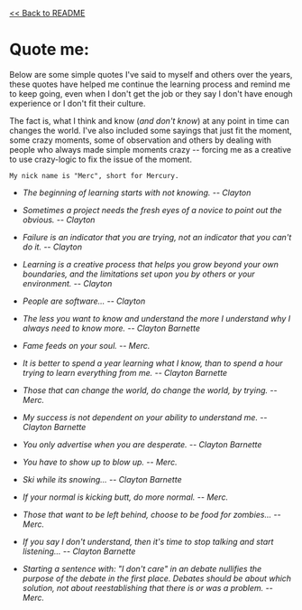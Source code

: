 [<< Back to README](README.md)

# Quote me:

Below are some simple quotes I've said to myself and others over the years, these quotes have helped me continue the learning process and remind me to keep going, even when I don't get the job or they say I don't have enough experience or I don't fit their culture. 

The fact is, what I think and know (*and don't know*) at any point in time can changes the world. I've also included some sayings that just fit the moment, some crazy moments, some of observation and others by dealing with people who always made simple moments crazy -- forcing me as a creative to use crazy-logic to fix the issue of the moment.

```
My nick name is "Merc", short for Mercury.
```
- *The beginning of learning starts with not knowing. -- Clayton*
- *Sometimes a project needs the fresh eyes of a novice to point out the obvious. -- Clayton*
- *Failure is an indicator that you are trying, not an indicator that you can't do it. -- Clayton*
- *Learning is a creative process that helps you grow beyond your own boundaries, and the limitations set upon you by others or your environment. -- Clayton*

- *People are software... -- Clayton*

- *The less you want to know and understand the more I understand why I always need to know more. -- Clayton Barnette*

- *Fame feeds on your soul. -- Merc.*

- *It is better to spend a year learning what I know, than to spend a hour trying to learn everything from me. -- Clayton Barnette*

- *Those that can change the world, do change the world, by trying. -- Merc.*

- *My success is not dependent on your ability to understand me. -- Clayton Barnette*

- *You only advertise when you are desperate. -- Clayton Barnette*

- *You have to show up to blow up. -- Merc.*

- *Ski while its snowing... -- Clayton Barnette*

- *If your normal is kicking butt, do more normal. -- Merc.* 

- *Those that want to be left behind, choose to be food for zombies... -- Merc.*

- *If you say I don't understand, then it's time to stop talking and start listening...
-- Clayton Barnette*

- *Starting a sentence with: "I don't care" in an debate nullifies the purpose of the debate in the first place. Debates should be about which solution, not about reestablishing that there is or was a problem. -- Merc.*
